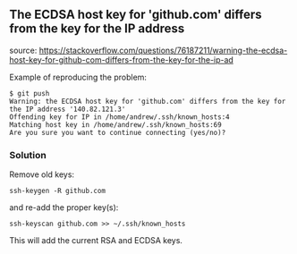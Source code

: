 ## The ECDSA host key for 'github.com' differs from the key for the IP address

source: https://stackoverflow.com/questions/76187211/warning-the-ecdsa-host-key-for-github-com-differs-from-the-key-for-the-ip-ad

Example of reproducing the problem: 

    $ git push
    Warning: the ECDSA host key for 'github.com' differs from the key for the IP address '140.82.121.3'
    Offending key for IP in /home/andrew/.ssh/known_hosts:4
    Matching host key in /home/andrew/.ssh/known_hosts:69
    Are you sure you want to continue connecting (yes/no)?


### Solution

Remove old keys:

    ssh-keygen -R github.com

and re-add the proper key(s):

    ssh-keyscan github.com >> ~/.ssh/known_hosts

This will add the current RSA and ECDSA keys.
